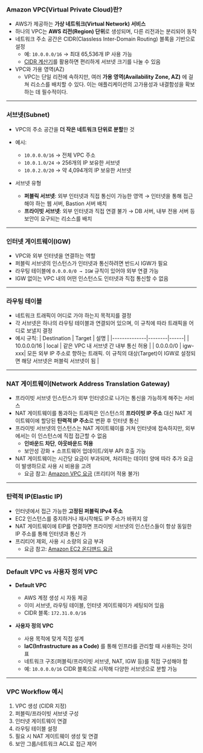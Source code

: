 ### Amazon VPC(Virtual Private Cloud)란?

- AWS가 제공하는 **가상 네트워크(Virtual Network) 서비스**
- 하나의 VPC는 **AWS 리전(Region) 단위**로 생성되며, 다른 리전과는 분리되어 동작
- 네트워크 주소 공간은 CIDR(Classless Inter-Domain Routing) 블록을 기반으로 설정
  - 예: `10.0.0.0/16` → 최대 65,536개 IP 사용 가능
  - [CIDR 계산기](https://www.ipaddressguide.com/cidr)를 활용하면 편리하게 서브넷 크기를 나눌 수 있음
- VPC와 가용 영역(AZ)
  - VPC는 단일 리전에 속하지만, 여러 **가용 영역(Availability Zone, AZ)** 에 걸쳐 리소스를 배치할 수 있다. 이는 애플리케이션의 고가용성과 내결함성을 확보하는 데 필수적이다.
---

### 서브넷(Subnet)

- VPC의 주소 공간을 **더 작은 네트워크 단위로 분할**한 것
- 예시:
  - `10.0.0.0/16` → 전체 VPC 주소
  - `10.0.1.0/24` → 256개의 IP 보유한 서브넷
  - `10.0.2.0/20` → 약 4,094개의 IP 보유한 서브넷

- 서브넷 유형
  - **퍼블릭 서브넷**: 외부 인터넷과 직접 통신이 가능한 영역 → 인터넷을 통해 접근해야 하는 웹 서버, Bastion 서버 배치
  - **프라이빗 서브넷**: 외부 인터넷과 직접 연결 불가 → DB 서버, 내부 전용 서버 등 보안이 요구되는 리소스를 배치

---

### 인터넷 게이트웨이(IGW)

- VPC와 외부 인터넷을 연결하는 역할
- 퍼블릭 서브넷의 인스턴스가 인터넷과 통신하려면 반드시 IGW가 필요
- 라우팅 테이블에 `0.0.0.0/0 → IGW` 규칙이 있어야 외부 연결 가능
- IGW 없이는 VPC 내의 어떤 인스턴스도 인터넷과 직접 통신할 수 없음

---

### 라우팅 테이블

- 네트워크 트래픽이 어디로 가야 하는지 목적지를 결정
- 각 서브넷은 하나의 라우팅 테이블과 연결되어 있으며, 이 규칙에 따라 트래픽을 어디로 보낼지 결정
- 예시 규칙:
  | Destination  | Target | 설명 |
  |--------------|--------|------|
  | 10.0.0.0/16  | local  | 같은 VPC 내 서브넷 간 내부 통신 허용 |
  | 0.0.0.0/0    | igw-xxx| 모든 외부 IP 주소로 향하는 트래픽. 이 규칙의 대상(Target)이 IGW로 설정되면 해당 서브넷은 퍼블릭 서브넷이 됨 |

---

### NAT 게이트웨이(Network Address Translation Gateway)

- 프라이빗 서브넷 인스턴스가 외부 인터넷으로 나가는 통신을 가능하게 해주는 서비스
- NAT 게이트웨이를 통과하는 트래픽은 인스턴스의 **프라이빗 IP 주소** 대신 NAT 게이트웨이에 할당된 **탄력적 IP 주소**로 변환 후 인터넷 통신
- 프라이빗 서브넷의 인스턴스는 NAT 게이트웨이를 거쳐 인터넷에 접속하지만, 외부에서는 이 인스턴스에 직접 접근할 수 없음
  - **인바운드 차단**, **아웃바운드 허용**
  - 보안성 강화 + 소프트웨어 업데이트/외부 API 호출 가능
- NAT 게이트웨이는 시간당 요금이 부과되며, 처리하는 데이터 양에 따라 추가 요금이 발생하므로 사용 시 비용을 고려
  - 요금 참고: [Amazon VPC 요금](https://aws.amazon.com/ko/vpc/pricing/) (프리티어 적용 불가)

---

### 탄력적 IP(Elastic IP)

- 인터넷에서 접근 가능한 **고정된 퍼블릭 IPv4 주소**
- EC2 인스턴스를 중지하거나 재시작해도 IP 주소가 바뀌지 않
- NAT 게이트웨이에 EIP를 연결하면 프라이빗 서브넷의 인스턴스들이 항상 동일한 IP 주소를 통해 인터넷과 통신 가
- 프리티어 제외, 사용 시 소량의 요금 부과
  - 요금 참고: [Amazon EC2 온디맨드 요금](https://aws.amazon.com/ko/ec2/pricing/on-demand/#Elastic_IP_Addresses)

---

### Default VPC vs 사용자 정의 VPC

- **Default VPC**
  - AWS 계정 생성 시 자동 제공
  - 이미 서브넷, 라우팅 테이블, 인터넷 게이트웨이가 세팅되어 있음
  - CIDR 블록: `172.31.0.0/16`

- **사용자 정의 VPC**
  - 사용 목적에 맞게 직접 설계
  - **IaC(Infrastructure as a Code)** 를 통해 인프라를 관리할 때 사용하는 것이 표
  - 네트워크 구조(퍼블릭/프라이빗 서브넷, NAT, IGW 등)를 직접 구성해야 함
  - 예: `10.0.0.0/16` CIDR 블록으로 시작해 다양한 서브넷으로 분할 가능

---

### VPC Workflow 예시

1. VPC 생성 (CIDR 지정)
2. 퍼블릭/프라이빗 서브넷 구성
3. 인터넷 게이트웨이 연결
4. 라우팅 테이블 설정
5. 필요 시 NAT 게이트웨이 생성 및 연결
6. 보안 그룹/네트워크 ACL로 접근 제어
